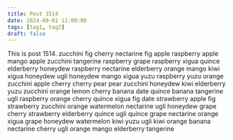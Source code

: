 ```yaml
---
title: Post 1514
date: 2024-09-01 12:00:00
tags: [tag1, tag2]
draft: false
---
```

This is post 1514.
zucchini
fig
cherry
nectarine
fig
apple
raspberry
apple
mango
apple
zucchini
tangerine
raspberry
grape
raspberry
xigua
quince
elderberry
honeydew
raspberry
nectarine
elderberry
orange
mango
kiwi
xigua
honeydew
ugli
honeydew
mango
xigua
yuzu
raspberry
yuzu
orange
zucchini
apple
cherry
cherry
pear
pear
zucchini
honeydew
kiwi
elderberry
yuzu
zucchini
orange
lemon
cherry
banana
date
quince
banana
tangerine
ugli
raspberry
orange
cherry
quince
xigua
fig
date
strawberry
apple
fig
strawberry
zucchini
orange
watermelon
nectarine
ugli
honeydew
grape
cherry
strawberry
elderberry
quince
ugli
quince
grape
nectarine
orange
xigua
grape
honeydew
watermelon
kiwi
yuzu
ugli
kiwi
orange
banana
nectarine
cherry
ugli
orange
mango
elderberry
tangerine
